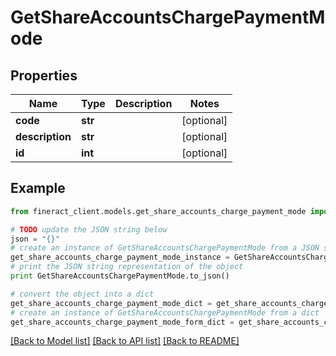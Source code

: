 # GetShareAccountsChargePaymentMode


## Properties

Name | Type | Description | Notes
------------ | ------------- | ------------- | -------------
**code** | **str** |  | [optional] 
**description** | **str** |  | [optional] 
**id** | **int** |  | [optional] 

## Example

```python
from fineract_client.models.get_share_accounts_charge_payment_mode import GetShareAccountsChargePaymentMode

# TODO update the JSON string below
json = "{}"
# create an instance of GetShareAccountsChargePaymentMode from a JSON string
get_share_accounts_charge_payment_mode_instance = GetShareAccountsChargePaymentMode.from_json(json)
# print the JSON string representation of the object
print GetShareAccountsChargePaymentMode.to_json()

# convert the object into a dict
get_share_accounts_charge_payment_mode_dict = get_share_accounts_charge_payment_mode_instance.to_dict()
# create an instance of GetShareAccountsChargePaymentMode from a dict
get_share_accounts_charge_payment_mode_form_dict = get_share_accounts_charge_payment_mode.from_dict(get_share_accounts_charge_payment_mode_dict)
```
[[Back to Model list]](../README.md#documentation-for-models) [[Back to API list]](../README.md#documentation-for-api-endpoints) [[Back to README]](../README.md)


